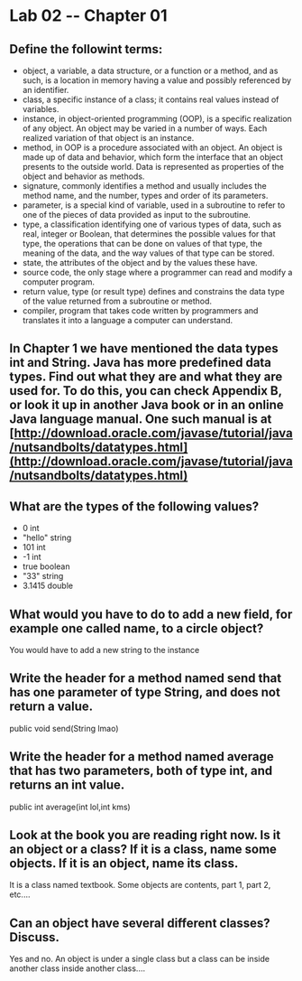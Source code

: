 # Lab 02 -- Chapter 01

## Define the followint terms:
* object, a variable, a data structure, or a function or a method, and as such, is a location in memory having a value and possibly referenced by an identifier.
* class, a specific instance of a class; it contains real values instead of variables.
* instance, in object-oriented programming (OOP), is a specific realization of any object. An object may be varied in a number of ways. Each realized variation of that object is an instance.
* method, in OOP is a procedure associated with an object. An object is made up of data and behavior, which form the interface that an object presents to the outside world. Data is represented as properties of the object and behavior as methods.
* signature, commonly identifies a method and usually includes the method name, and the number, types and order of its parameters.
* parameter, is a special kind of variable, used in a subroutine to refer to one of the pieces of data provided as input to the subroutine.
* type, a classification identifying one of various types of data, such as real, integer or Boolean, that determines the possible values for that type, the operations that can be done on values of that type, the meaning of the data, and the way values of that type can be stored.
* state, the attributes of the object and by the values these have.
* source code, the only stage where a programmer can read and modify a computer program.
* return value, type (or result type) defines and constrains the data type of the value returned from a subroutine or method.
* compiler,  program that takes code written by programmers and translates it into a language a computer can understand.

## In Chapter 1 we have mentioned the data types int and String. Java has more predefined data types. Find out what they are and what they are used for. To do this, you can check Appendix B, or look it up in another Java book or in an online Java language manual. One such manual is at [http://download.oracle.com/javase/tutorial/java/nutsandbolts/datatypes.html](http://download.oracle.com/javase/tutorial/java/nutsandbolts/datatypes.html)

## What are the types of the following values?

* 0 int
* "hello" string
* 101 int
* -1 int
* true boolean
* "33" string
* 3.1415 double

## What would you have to do to add a new field, for example one called name, to a circle object? 
You would have to add a new string to the instance
## Write the header for a method named send that has one parameter of type String, and does not return a value.
public void send(String lmao)
## Write the header for a method named average that has two parameters, both of type int, and returns an int value.
public int average(int lol,int kms)
## Look at the book you are reading right now. Is it an object or a class? If it is a class, name some objects. If it is an object, name its class. 
It is a class named textbook. Some objects are contents, part 1, part 2, etc....
## Can an object have several different classes? Discuss. 
Yes and no. An object is under a single class but a class can be inside another class inside another class....
